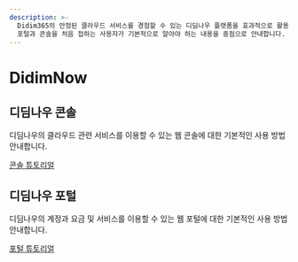 ```yaml
---
description: >-
  Didim365의 안정된 클라우드 서비스를 경험할 수 있는 디딤나우 플랫폼을 효과적으로 활용하는 방법을 안내합니다.  해당 사용 가이드는
  포털과 콘솔을 처음 접하는 사용자가 기본적으로 알아야 하는 내용을 중점으로 안내합니다.
---
```


# DidimNow

## 디딤나우 콘솔

디딤나우의 클라우드 관련 서비스를 이용할 수 있는 웹 콘솔에 대한 기본적인 사용 방법 안내합니다.

[콘솔 튜토리얼](undefined/index.md)

## 디딤나우 포털

디딤나우의 계정과 요금 및 서비스를 이용할 수 있는 웹 포털에 대한 기본적인 사용 방법 안내합니다.

[포털 튜토리얼](undefined/index.md)


